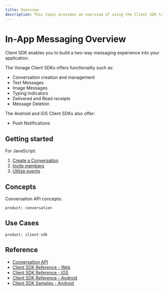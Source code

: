 ```yaml
---
title: Overview
description: This topic provides an overview of using the Client SDK to build in-app messaging applications.
---
```


# In-App Messaging Overview

Client SDK enables you to build a two-way messaging experience into your application.

The Vonage Client SDKs offers functionality such as:

* Conversation creation and management
* Text Messages
* Image Messages
* Typing Indicators
* Delivered and Read receipts
* Message Deletion

The Android and iOS Client SDKs also offer:

* Push Notifications

## Getting started

For JavaScript:

1. [Create a Conversation](/client-sdk/in-app-messaging/guides/simple-conversation)
2. [Invite members](/client-sdk/in-app-messaging/guides/inviting-members)
3. [Utilize events](/client-sdk/in-app-messaging/guides/utilizing-events)

## Concepts

Conversation API concepts:

```concept_list
product: conversation
```

## Use Cases

```use_cases
product: client-sdk
```

## Reference

* [Conversation API](/api/conversation)
* [Client SDK Reference - Web](/sdk/client-sdk/javascript)
* [Client SDK Reference - iOS](/sdk/client-sdk/ios)
* [Client SDK Reference - Android](/sdk/client-sdk/android)
* [Client SDK Samples - Android](https://github.com/nexmo-community/client-sdk-android-samples)

